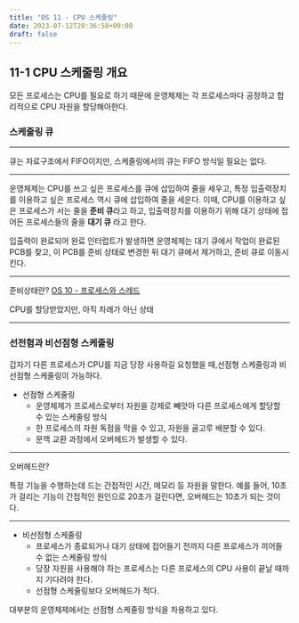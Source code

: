 ```yaml
---
title: "OS 11 - CPU 스케줄링"
date: 2023-07-12T20:36:58+09:00
draft: false
---
```


## 11-1 CPU 스케줄링 개요
모든 프로세스는 CPU를 필요로 하기 때문에 운영체제는 각 프로세스마다 공정하고 합리적으로 CPU 자원을 할당해아한다.

### 스케줄링 큐 

----
큐는 자료구조에서 FIFO이지만, 스케줄링에서의 큐는 FIFO 방식일 필요는 없다.

----
운영체제는 CPU를 쓰고 싶은 프로세스를 큐에 삽입하여 줄을 세우고, 특정 입출력장치를 이용하고 싶은 프로세스 역시 큐에 삽입하여 줄을 세운다.
이때, CPU를 이용하고 싶은 프로세스가 서는 줄을 **준비 큐**라고 하고, 입출력장치를 이용하기 위해 대기 상태에 접어든 프로세스들의 줄을 **대기 큐** 라고 한다.

입출력이 완료되어 완료 인터럽트가 발생하면 운영체제는 대기 큐에서 작업이 완료된 PCB를 찾고, 이 PCB를 준비 상태로 변경한 뒤 대기 큐에서 제거하고, 준비 큐로 이동시킨다.

---
준비상태란? [OS 10 - 프로세스와 스레드](./OS-10.md)

CPU를 할당받았지만, 아직 차례가 아닌 상태

---

### 선전혐과 비선점형 스케줄링
갑자기 다른 프로세스가 CPU를 지금 당장 사용하길 요청했을 때,선점형 스케줄링과 비선점형 스케줄링이 가능하다.

- 선점형 스케줄링
  - 운영체제가 프로세스로부터 자원을 강제로 빼앗아 다른 프로세스에게 할당할 수 있는 스케줄링 방식
  - 한 프로세스의 자원 독점을 막을 수 있고, 자원을 골고루 배분할 수 있다.
  - 문맥 교환 과정에서 오버헤드가 발생할 수 있다.
---
오버헤드란?

특정 기능을 수행하는데 드는 간접적인 시간, 메모리 등 자원을 말한다.
예를 들어, 10초가 걸리는 기능이 간접적인 원인으로 20초가 걸린다면, 오버헤드는 10초가 되는 것이다.

---
- 비선점형 스케줄링
  - 프로세스가 종료되거나 대기 상태에 접어들기 전까지 다른 프로세스가 끼어들 수 없는 스케줄링 방식
  - 당장 자원을 사용해야 하는 프로세스는 다른 프로세스의 CPU 사용이 끝날 때까지 기다려야 한다.
  - 선점형 스케줄링보다 오버헤드가 적다.

대부분의 운영체제에서는 선점형 스케줄링 방식을 차용하고 있다.
